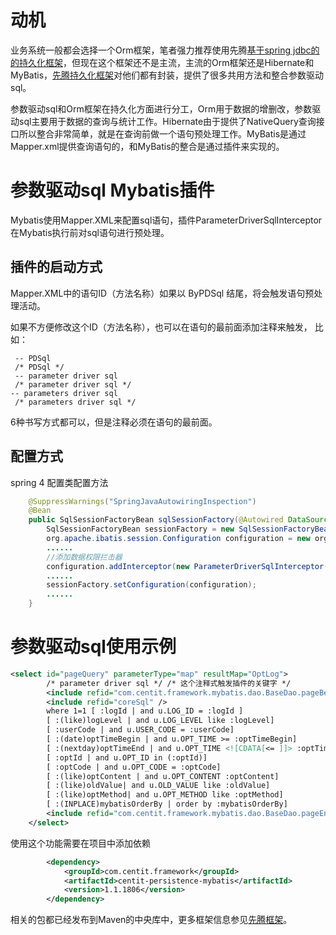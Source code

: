 # 动机
业务系统一般都会选择一个Orm框架，笔者强力推荐使用先腾[基于spring jdbc的的持久化框架](https://github.com/ndxt/centit-persistence/tree/master/centit-persistence-jdbc)，但现在这个框架还不是主流，主流的Orm框架还是Hibernate和MyBatis，[先腾持久化框架](https://github.com/ndxt/centit-persistence)对他们都有封装，提供了很多共用方法和整合参数驱动sql。

参数驱动sql和Orm框架在持久化方面进行分工，Orm用于数据的增删改，参数驱动sql主要用于数据的查询与统计工作。Hibernate由于提供了NativeQuery查询接口所以整合非常简单，就是在查询前做一个语句预处理工作。MyBatis是通过Mapper.xml提供查询语句的，和MyBatis的整合是通过插件来实现的。

# 参数驱动sql Mybatis插件

Mybatis使用Mapper.XML来配置sql语句，插件ParameterDriverSqlInterceptor在Mybatis执行前对sql语句进行预处理。

## 插件的启动方式

Mapper.XML中的语句ID（方法名称）如果以 ByPDSql 结尾，将会触发语句预处理活动。

如果不方便修改这个ID（方法名称），也可以在语句的最前面添加注释来触发， 比如：

```sql92
 -- PDSql
 /* PDSql */
 -- parameter driver sql 
 /* parameter driver sql */
-- parameters driver sql 
 /* parameters driver sql */
```
6种书写方式都可以，但是注释必须在语句的最前面。


## 配置方式 
spring 4 配置类配置方法
```java
    @SuppressWarnings("SpringJavaAutowiringInspection")
    @Bean
    public SqlSessionFactoryBean sqlSessionFactory(@Autowired DataSource dataSource) throws IOException {
        SqlSessionFactoryBean sessionFactory = new SqlSessionFactoryBean();
        org.apache.ibatis.session.Configuration configuration = new org.apache.ibatis.session.Configuration();
        ......
        //添加数据权限拦击器
        configuration.addInterceptor(new ParameterDriverSqlInterceptor());
        ......
        sessionFactory.setConfiguration(configuration);
        ......
    }

```

# 参数驱动sql使用示例

```xml
<select id="pageQuery" parameterType="map" resultMap="OptLog">
        /* parameter driver sql */ /* 这个注释式触发插件的关键字 */
        <include refid="com.centit.framework.mybatis.dao.BaseDao.pageBeginByPDSql" />
        <include refid="coreSql" />
        where 1=1 [ :logId | and u.LOG_ID = :logId ]
        [ :(like)logLevel | and u.LOG_LEVEL like :logLevel]
        [ :userCode | and u.USER_CODE = :userCode]
        [ :(date)optTimeBegin | and u.OPT_TIME >= :optTimeBegin]
        [ :(nextday)optTimeEnd | and u.OPT_TIME <![CDATA[<= ]]> :optTimeEnd]
        [ :optId | and u.OPT_ID in (:optId)]
        [ :optCode | and u.OPT_CODE = :optCode]
        [ :(like)optContent | and u.OPT_CONTENT :optContent]
        [ :(like)oldValue| and u.OLD_VALUE like :oldValue]
        [ :(like)optMethod| and u.OPT_METHOD like :optMethod]
        [ :(INPLACE)mybatisOrderBy | order by :mybatisOrderBy]
        <include refid="com.centit.framework.mybatis.dao.BaseDao.pageEndByPDSql" />
    </select>
```
使用这个功能需要在项目中添加依赖
```xml
		<dependency>
            <groupId>com.centit.framework</groupId>
            <artifactId>centit-persistence-mybatis</artifactId>
            <version>1.1.1806</version>
        </dependency>
```
相关的包都已经发布到Maven的中央库中，更多框架信息参见[先腾框架](https://ndxt.github.io/)。